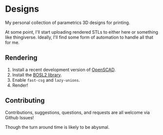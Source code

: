 # Designs

My personal collection of parametrics 3D designs for printing.

At some point, I'll start uploading rendered STLs to either here or something
like thingiverse. Ideally, I'll find some form of automation to handle all
that for me.

## Rendering

1. Install a recent development version of [OpenSCAD](https://openscad.org/).
1. Install the [BOSL2 library](https://github.com/BelfrySCAD/BOSL2).
1. Enable `fast-csg` and `lazy-unions`.
1. Render!

## Contributing

Contributions, suggestions, questions, and requests are all welcome via Github Issues!

Though the turn around time is likely to be abysmal.
